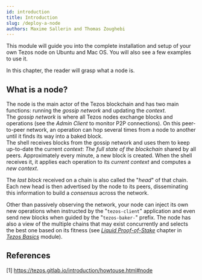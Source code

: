 ```yaml
---
id: introduction
title: Introduction
slug: /deploy-a-node
authors: Maxime Sallerin and Thomas Zoughebi
---
```


This module will guide you into the complete installation and setup of your own Tezos node on Ubuntu and Mac OS. You will also see a few examples to use it.

In this chapter, the reader will grasp what a node is.

## What is a node?
The node is the main actor of the Tezos blockchain and has two main functions: running the *gossip network* and updating the *context*.  
The *gossip network* is where all Tezos nodes exchange blocks and operations (see the *Admin Client* to monitor P2P connections). On this peer-to-peer network, an operation can hop several times from a node to another until it finds its way into a baked block.  
The shell receives blocks from the gossip network and uses them to keep up-to-date the current *context*: *The full state of the blockchain* shared by all peers. Approximately every minute, a new block is created. When the shell receives it, it applies each operation to its *current context* and computes a *new context*.

The *last block* received on a chain is also called the "*head*" of that chain. Each new head is then advertised by the node to its peers, disseminating this information to build a *consensus* across the network.

Other than passively observing the network, your node can inject its own new operations when instructed by the "`tezos-client`" application and even send new blocks when guided by the "`tezos-baker-`" prefix. The node has also a view of the multiple chains that may exist concurrently and selects the best one based on its fitness (see [*Liquid Proof-of-Stake*](/tezos-basics/liquid-proof-of-stake) chapter in [*Tezos Basics*](/tezos-basics/introduction) module).


## References

[1] https://tezos.gitlab.io/introduction/howtouse.html#node